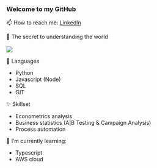 ### Welcome to my GitHub

📫 How to reach me: [LinkedIn](https://www.linkedin.com/in/brad-webb-101/)

🔭 The secret to understanding the world
</br>
</br>
<img src="https://render.githubusercontent.com/render/math?math=t = \frac{\bar x - \mu}{s - \sqrt{n}}">

:mega: Languages   
* Python
* Javascript (Node)
* SQL
* GIT

✨ Skillset
* Econometrics analysis
* Business statistics (A|B Testing & Campaign Analysis)
* Process automation

🌱 I’m currently learning:    
* Typescript
* AWS cloud
